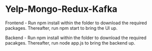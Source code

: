 # Yelp-Mongo-Redux-Kafka

Frontend - Run npm install within the folder to download the required packages. Thereafter, run npm start to bring the UI up.

Backend - Run npm install within the folder to download the required pacakges. Thereafter, run node app.js to bring the backend up.
